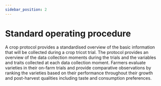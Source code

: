 ```yaml
---
sidebar_position: 2
---
```


# Standard operating procedure

A crop protocol provides a standardised overview of the basic information that will be collected during a crop tricot trial. The protocol provides an overview of the data collection moments during the trials and the variables and traits collected at each data collection moment. Farmers evaluate varieties in their on-farm trials and provide comparative observations by ranking the varieties based on their performance throughout their growth and post-harvest qualities including taste and consumption preferences.

